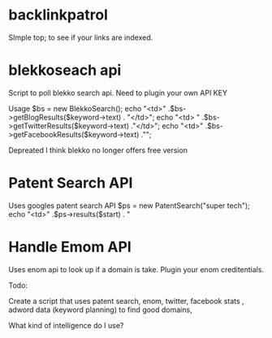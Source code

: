 backlinkpatrol
==============

SImple top; to see if your links are indexed.

blekkoseach api
===============

Script to poll blekko search api. Need to plugin your own API KEY

Usage
$bs = new BlekkoSearch();
echo "<td>" .$bs->getBlogResults($keyword->text) . "</td>";
echo "<td> " .$bs->getTwitterResults($keyword->text) ."</td>";  
echo "<td>"  .$bs->getFacebookResults($keyword->text) ."</td>";
  
Depreated I think blekko no longer offers free version


Patent Search API
=================
Uses googles  patent search API
$ps = new PatentSearch("super tech");
echo "<td>" .$ps->results($start) . "</td>

Handle Emom API
===============

Uses enom api to look up if a domain is take.
Plugin your enom creditentials.


Todo:

Create a script that uses patent search, enom, twitter, facebook stats , adword data (keyword planning) to find good domains,

What kind of intelligence do I use?
